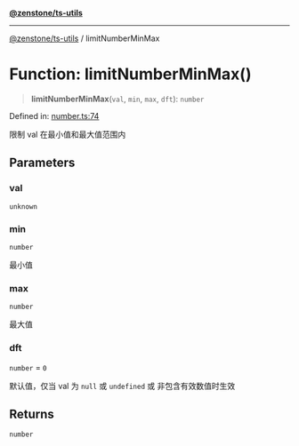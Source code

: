 [**@zenstone/ts-utils**](../README.md)

***

[@zenstone/ts-utils](../globals.md) / limitNumberMinMax

# Function: limitNumberMinMax()

> **limitNumberMinMax**(`val`, `min`, `max`, `dft`): `number`

Defined in: [number.ts:74](https://github.com/janpoem/ts-utils/blob/d3cd470a5c675e0cbb24c01f6f88f5c578c50491/src/number.ts#L74)

限制 val 在最小值和最大值范围内

## Parameters

### val

`unknown`

### min

`number`

最小值

### max

`number`

最大值

### dft

`number` = `0`

默认值，仅当 val 为 `null` 或 `undefined` 或 非包含有效数值时生效

## Returns

`number`
